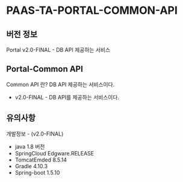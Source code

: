 # PAAS-TA-PORTAL-COMMON-API
## 버전 정보
Portal v2.0-FINAL - DB API 제공하는 서비스
 
## Portal-Common API
Common API 란? DB API 제공하는 서비스이다.
- v2.0-FINAL - DB API를 제공하는 서비스이다.

## 유의사항
개발정보 - (v2.0-FINAL)
- java 1.8 버전
- SpringCloud Edgware.RELEASE 
- TomcatEmded 8.5.14
- Gradle 4.10.3
- Spring-boot 1.5.10
